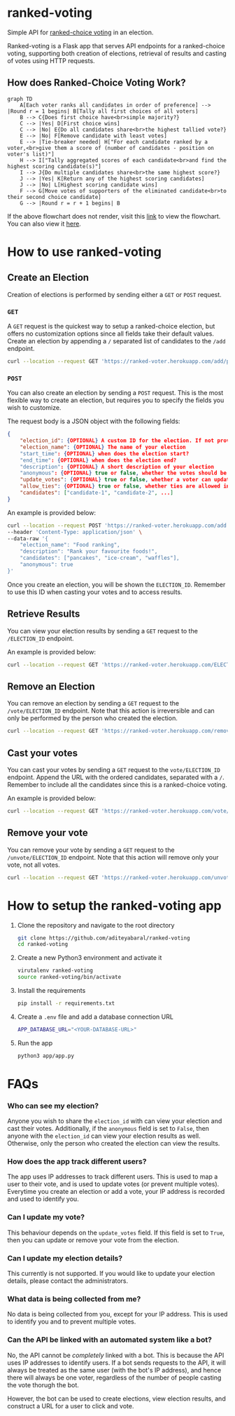 # ranked-voting
Simple API for [ranked-choice voting](https://www.rankedvote.co/guides/understanding-ranked-choice-voting/how-does-ranked-choice-voting-work) in an election.

Ranked-voting is a Flask app that serves API endpoints for a ranked-choice voting, supporting both creation of elections, retrieval of results and casting of votes using HTTP requests.

## How does Ranked-Choice Voting Work?

```mermaid
graph TD
    A[Each voter ranks all candidates in order of preference] --> |Round r = 1 begins| B[Tally all first choices of all voters]
    B --> C{Does first choice have<br>simple majority?}
    C --> |Yes| D[First choice wins]
    C --> |No| E{Do all candidates share<br>the highest tallied vote?}
    E --> |No| F[Remove candidate with least votes]
    E --> |Tie-breaker needed| H["For each candidate ranked by a voter,<br>give them a score of (number of candidates - position on voter's list)"]
    H --> I["Tally aggregated scores of each candidate<br>and find the highest scoring candidate(s)"]
    I --> J{Do multiple candidates share<br>the same highest score?}
    J --> |Yes| K[Return any of the highest scoring candidates]
    J --> |No| L[Highest scoring candidate wins]
    F --> G[Move votes of supporters of the eliminated candidate<br>to their second choice candidate]
    G --> |Round r = r + 1 begins| B
```

If the above flowchart does not render, visit this [link](https://mermaid.live/view#pako:eNp9VE1z2jAU_CtvdGk6hUOvTJtOEyCEfhxSLh2bg7Ae9mssySPJdBjgv_dJhthkJuXgMfK-3fWu5IMorEIxEaWTTQWraW6Af1-zmSwq2NmADpw0zx5kXUMhjSIlA3ogA9Ypfmq30DjcokNT4BrG41s4PtnWKHDwGT7CBksy_gh32Yop9olnS84HKCpLBVMxQ1xMYn7dGbhLRPeHqWXAEA6V3OGnjbv1pJsaQcs_1lHYfzl1g_edg9_IktNsPpz8yz7WV6if9ggz1nj9cr6SLomEigWprJBZAoMIVfJ5UZv1PPPsCbXdYc_DgqGCGiUPx6GL-HloRTjeOJTPHKJBVKiOsMhyMbcOMKbfE8UGWHnD6XUxjaK5kliNHWpe9YV1GJO8Ma3edLUMXmgMjfUUyHJrpqN456EmH97n4mxrkWw9soNzUWXpsORx1bGnoq6NRRd8zwXxZZhVHCBT9sgb3ws9JqFlzF23daBY41vhe6mvWV-iXw6K_sbZh9YZkGYfXf7XyqWGZd_d92zxFnq4a-Zp4iH7EWtOjUYx3zaNdXHvXqSxJk0mJXcVVbDxMTnwWFhO7LwvXzBnmYfXh8jBh-FB6lDxKkZCo9OSFJ_gQ1zJRdwQmIsJ3yrcSg44F7k5MbRtoshMUbBOTIJrcSRkG-yvvSku_zvMlCR_D3S3ePoHL9pnVg) to view the flowchart. You can also view it [here](https://raw.githubusercontent.com/aditeyabaral/ranked-voting/main/img/ranked-choice-voting-algorithm.jpg).

# How to use ranked-voting

## Create an Election

Creation of elections is performed by sending either a `GET` or `POST` request. 

### ```GET```

A `GET` request is the quickest way to setup a ranked-choice election, but offers no customization options since all fields take their default values. Create an election by appending a `/` separated list of candidates to the `/add` endpoint. 

```bash
curl --location --request GET 'https://ranked-voter.herokuapp.com/add/pancakes/waffles/ice-cream'
```

### ```POST```

You can also create an election by sending a `POST` request. This is the most flexible way to create an election, but requires you to specify the fields you wish to customize.

The request body is a JSON object with the following fields:

```json
{
    "election_id": {OPTIONAL} A custom ID for the election. If not provided, a random ID will be generated.
    "election_name": {OPTIONAL} The name of your election
    "start_time": {OPTIONAL} when does the election start?
    "end_time": {OPTIONAL} when does the election end?
    "description": {OPTIONAL} A short description of your election
    "anonymous": {OPTIONAL} true or false, whether the votes should be anonymous
    "update_votes": {OPTIONAL} true or false, whether a voter can update or remove their votes
    "allow_ties": {OPTIONAL} true or false, whether ties are allowed in the election
    "candidates": ["candidate-1", "candidate-2", ...]
}
```

An example is provided below:

```bash
curl --location --request POST 'https://ranked-voter.herokuapp.com/add' \
--header 'Content-Type: application/json' \
--data-raw '{
    "election_name": "Food ranking",
    "description": "Rank your favourite foods!",
    "candidates": ["pancakes", "ice-cream", "waffles"],
    "anonymous": true
}'
```

Once you create an election, you will be shown the `ELECTION_ID`. Remember to use this ID when casting your votes and to access results.

## Retrieve Results

You can view your election results by sending a `GET` request to the `/ELECTION_ID` endpoint.

An example is provided below:


```bash
curl --location --request GET 'https://ranked-voter.herokuapp.com/ELECTION_ID'
```

## Remove an Election

You can remove an election by sending a `GET` request to the `/vote/ELECTION_ID` endpoint. Note that this action is irreversible and can only be performed by the person who created the election.

```bash
curl --location --request GET 'https://ranked-voter.herokuapp.com/remove/ELECTION_ID'
```

## Cast your votes

You can cast your votes by sending a `GET` request to the `vote/ELECTION_ID` endpoint. Append the URL with the ordered candidates, separated with a ```/```. Remember to include all the candidates since this is a ranked-choice voting.

An example is provided below:

```bash
curl --location --request GET 'https://ranked-voter.herokuapp.com/vote/ELECTION_ID/pancakes/icecream/waffles'
```

## Remove your vote

You can remove your vote by sending a `GET` request to the `/unvote/ELECTION_ID` endpoint. Note that this action will remove only your vote, not all votes.

```bash
curl --location --request GET 'https://ranked-voter.herokuapp.com/unvote/ELECTION_ID'
```

# How to setup the ranked-voting app

1. Clone the repository and navigate to the root directory
    ```bash
    git clone https://github.com/aditeyabaral/ranked-voting
    cd ranked-voting
    ```

2. Create a new Python3 environment and activate it
    ```bash
    virutalenv ranked-voting
    source ranked-voting/bin/activate
    ```

3. Install the requirements
    ```bash
    pip install -r requirements.txt
    ```

4. Create a `.env` file and add a database connection URL
    ```bash
    APP_DATABASE_URL="<YOUR-DATABASE-URL>"
    ```

5. Run the app
    ```bash
    python3 app/app.py
    ```

# FAQs

### Who can see my election?

Anyone you wish to share the `election_id` with can view your election and cast their votes. Additionally, if the `anonymous` field is set to `False`, then anyone with the `election_id` can view your election results as well. Otherwise, only the person who created the election can view the results.

### How does the app track different users?

The app uses IP addresses to track different users. This is used to map a user to their vote, and is used to update votes (or prevent multiple votes). Everytime you create an election or add a vote, your IP address is recorded and used to identify you.

### Can I update my vote?

This behaviour depends on the `update_votes` field. If this field is set to `True`, then you can update or remove your vote from the election.

### Can I update my election details?

This currently is not supported. If you would like to update your election details, please contact the administrators.

### What data is being collected from me?

No data is being collected from you, except for your IP address. This is used to identify you and to prevent multiple votes.

### Can the API be linked with an automated system like a bot?

No, the API cannot be *completely* linked with a bot. This is because the API uses IP addresses to identify users. If a bot sends requests to the API, it will always be treated as the same user (with the bot's IP address), and hence there will always be one voter, regardless of the number of people casting the vote thorugh the bot.

However, the bot can be used to create elections, view election results, and construct a URL for a user to click and vote.